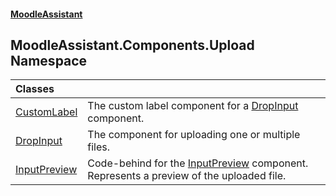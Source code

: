 #### [MoodleAssistant](index.md 'index')

## MoodleAssistant.Components.Upload Namespace

| Classes | |
| :--- | :--- |
| [CustomLabel](MoodleAssistant.Components.Upload.CustomLabel.md 'MoodleAssistant.Components.Upload.CustomLabel') | The custom label component for a [DropInput](MoodleAssistant.Components.Upload.DropInput.md 'MoodleAssistant.Components.Upload.DropInput') component. |
| [DropInput](MoodleAssistant.Components.Upload.DropInput.md 'MoodleAssistant.Components.Upload.DropInput') | The component for uploading one or multiple files. |
| [InputPreview](MoodleAssistant.Components.Upload.InputPreview.md 'MoodleAssistant.Components.Upload.InputPreview') | Code-behind for the [InputPreview](MoodleAssistant.Components.Upload.InputPreview.md 'MoodleAssistant.Components.Upload.InputPreview') component.<br/>Represents a preview of the uploaded file. |
